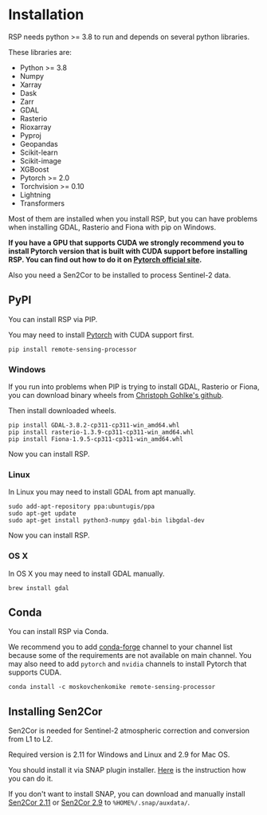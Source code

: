 # Installation

RSP needs python >= 3.8 to run and depends on several python libraries.

These libraries are:
- Python >= 3.8
- Numpy
- Xarray
- Dask
- Zarr
- GDAL
- Rasterio
- Rioxarray
- Pyproj
- Geopandas
- Scikit-learn
- Scikit-image
- XGBoost
- Pytorch >= 2.0
- Torchvision >= 0.10
- Lightning
- Transformers

Most of them are installed when you install RSP, but you can have problems when installing GDAL, Rasterio and Fiona with pip on Windows.

**If you have a GPU that supports CUDA we strongly recommend you to install Pytorch version that is built with CUDA support before installing RSP. You can find out how to do it on [Pytorch official site](https://pytorch.org/get-started/locally/).**

Also you need a Sen2Cor to be installed to process Sentinel-2 data.

## PyPI

You can install RSP via PIP.

You may need to install [Pytorch](https://pytorch.org/get-started/locally/) with CUDA support first.
```
pip install remote-sensing-processor
```

### Windows

If you run into problems when PIP is trying to install GDAL, Rasterio or Fiona, you can download binary wheels from [Christoph Gohlke's github](https://github.com/cgohlke/geospatial-wheels).

Then install downloaded wheels.
```
pip install GDAL-3.8.2-cp311-cp311-win_amd64.whl
pip install rasterio-1.3.9-cp311-cp311-win_amd64.whl
pip install Fiona-1.9.5-cp311-cp311-win_amd64.whl
```
Now you can install RSP.


### Linux
In Linux you may need to install GDAL from apt manually.
```
sudo add-apt-repository ppa:ubuntugis/ppa
sudo apt-get update
sudo apt-get install python3-numpy gdal-bin libgdal-dev
```
Now you can install RSP.

### OS X

In OS X you may need to install GDAL manually.
```
brew install gdal
```

## Conda

You can install RSP via Conda.

We recommend you to add [conda-forge](https://conda-forge.org/) channel to your channel list because some of the requirements are not available on main channel. You may also need to add `pytorch` and `nvidia` channels to install Pytorch that supports CUDA.
```
conda install -c moskovchenkomike remote-sensing-processor
```

## Installing Sen2Cor

Sen2Cor is needed for Sentinel-2 atmospheric correction and conversion from L1 to L2.

Required version is 2.11 for Windows and Linux and 2.9 for Mac OS.

You should install it via SNAP plugin installer. [Here](http://wiki.awf.forst.uni-goettingen.de/wiki/index.php/Installation_of_SNAP) is the instruction how you can do it.

If you don't want to install SNAP, you can download and manually install [Sen2Cor 2.11](http://step.esa.int/main/snap-supported-plugins/sen2cor/sen2cor-v2-11/) or [Sen2Cor 2.9](https://step.esa.int/main/snap-supported-plugins/sen2cor/sen2cor-v2-9/) to `%HOME%/.snap/auxdata/`.